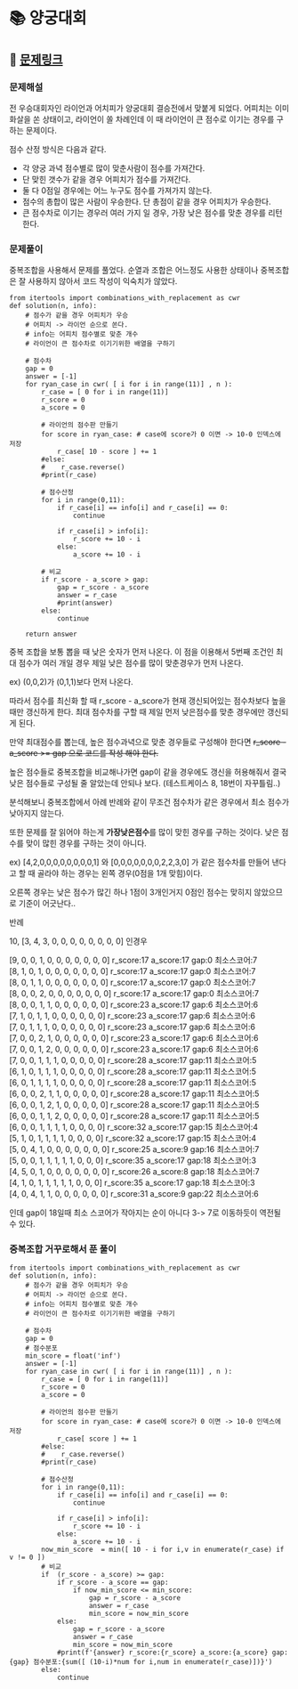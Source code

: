 
# 📚 양궁대회

## 📌 [문제링크](https://school.programmers.co.kr/learn/courses/30/lessons/92342)

### 문제해설

전 우승대회자인 라이언과 어치피가 양궁대회 결승전에서 맞붙게 되었다. 어피치는 이미 화살을 쏜 상태이고, 라이언이 쏠 차례인데 이 때 라이언이 큰 점수로 이기는 경우를 구하는 문제이다.

점수 산정 방식은 다음과 같다.

- 각 양궁 과녁 점수별로 많이 맞춘사람이 점수를 가져간다.
- 단 맞힌 갯수가 같을 경우 어피치가 점수를 가져간다.
- 둘 다 0점일 경우에는 어느 누구도 점수를 가져가지 않는다.
- 점수의 총합이 많은 사람이 우승한다. 단 총점이 같을 경우 어피치가 우승한다.
- 큰 점수차로 이기는 경우러 여러 가지 일 경우, 가장 낮은 점수를 맞춘 경우를 리턴한다.

### 문제풀이

중복조합을 사용해서 문제를 풀었다. 순열과 조합은 어느정도 사용한 상태이나 중복조합은 잘 사용하지 않아서 코드 작성이 익숙치가 않았다.

```
from itertools import combinations_with_replacement as cwr
def solution(n, info):
    # 점수가 같을 경우 어피치가 우승
    # 어피치 -> 라이언 순으로 쏜다.
    # info는 어피치 점수별로 맞춘 개수
    # 라이언이 큰 점수차로 이기기위한 배열을 구하기
    
    # 점수차
    gap = 0
    answer = [-1]
    for ryan_case in cwr( [ i for i in range(11)] , n ):
        r_case = [ 0 for i in range(11)]
        r_score = 0
        a_score = 0
        
        # 라이언의 점수판 만들기
        for score in ryan_case: # case에 score가 0 이면 -> 10-0 인덱스에 저장
            r_case[ 10 - score ] += 1
        #else:
        #    r_case.reverse()
        #print(r_case)
        
        # 점수산정
        for i in range(0,11):
            if r_case[i] == info[i] and r_case[i] == 0:
                continue
            
            if r_case[i] > info[i]:
                r_score += 10 - i
            else:
                a_score += 10 - i
        
        # 비교
        if r_score - a_score > gap:
            gap = r_score - a_score
            answer = r_case
            #print(answer)
        else:
            continue
    
    return answer
```

중복 조합을 보통 뽑을 때 낮은 숫자가 먼저 나온다. 이 점을 이용해서 5번째 조건인 최대 점수가 여러 개일 경우 제일 낮은 점수를 많이 맞춘경우가 먼저 나온다. 

ex) (0,0,2)가 (0,1,1)보다 먼저 나온다. 

따라서 점수를 최신화 할 때 r_score - a_score가 현재 갱신되어있는 점수차보다 높을때만 갱신하게 한다. 최대 점수차를 구할 때 제일 먼저 낮은점수를 맞춘 경우에만 갱신되게 된다.

만약 최대점수를 뽑는데, 높은 점수과녁으로 맞춘 경우들로 구성해야 한다면 ~~r_score - a_score >= gap 으로 코드를 작성 해야 한다.~~ 

높은 점수들로 중복조합을 비교해나가면 gap이 같을 경우에도 갱신을 허용해줘서 결국 낮은 점수들로 구성될 줄 알았는데 안되나 보다. (테스트케이스 8, 18번이 자꾸틀림..)

분석해보니 중복조합에서 아례 반례와 같이 무조건 점수차가 같은 경우에서 최소 점수가 낮아지지 않는다.

또한 문제를 잘 읽어야 하는게 **가장낮은점수**를 많이 맞힌 경우를 구하는 것이다. 낮은 점수를 맞이 많힌 경우를 구하는 것이 아니다.

ex) [4,2,0,0,0,0,0,0,0,0,1] 와 [0,0,0,0,0,0,0,2,2,3,0] 가 같은 점수차를 만들어 낸다고 할 때 골라야 하는 경우는 왼쪽 경우(0점을 1개 맞힘)이다.

오른쪽 경우는 낮은 점수가 많긴 하나 1점이 3개인거지 0점인 점수는 맞히지 않았으므로 기준이 어긋난다..

반례

10, [3, 4, 3, 0, 0, 0, 0, 0, 0, 0, 0] 인경우

[9, 0, 0, 1, 0, 0, 0, 0, 0, 0, 0] r_score:17 a_score:17 gap:0 최소스코어:7  
[8, 1, 0, 1, 0, 0, 0, 0, 0, 0, 0] r_score:17 a_score:17 gap:0 최소스코어:7  
[8, 0, 1, 1, 0, 0, 0, 0, 0, 0, 0] r_score:17 a_score:17 gap:0 최소스코어:7  
[8, 0, 0, 2, 0, 0, 0, 0, 0, 0, 0] r_score:17 a_score:17 gap:0 최소스코어:7  
[8, 0, 0, 1, 1, 0, 0, 0, 0, 0, 0] r_score:23 a_score:17 gap:6 최소스코어:6  
[7, 1, 0, 1, 1, 0, 0, 0, 0, 0, 0] r_score:23 a_score:17 gap:6 최소스코어:6  
[7, 0, 1, 1, 1, 0, 0, 0, 0, 0, 0] r_score:23 a_score:17 gap:6 최소스코어:6  
[7, 0, 0, 2, 1, 0, 0, 0, 0, 0, 0] r_score:23 a_score:17 gap:6 최소스코어:6  
[7, 0, 0, 1, 2, 0, 0, 0, 0, 0, 0] r_score:23 a_score:17 gap:6 최소스코어:6  
[7, 0, 0, 1, 1, 1, 0, 0, 0, 0, 0] r_score:28 a_score:17 gap:11 최소스코어:5  
[6, 1, 0, 1, 1, 1, 0, 0, 0, 0, 0] r_score:28 a_score:17 gap:11 최소스코어:5  
[6, 0, 1, 1, 1, 1, 0, 0, 0, 0, 0] r_score:28 a_score:17 gap:11 최소스코어:5  
[6, 0, 0, 2, 1, 1, 0, 0, 0, 0, 0] r_score:28 a_score:17 gap:11 최소스코어:5  
[6, 0, 0, 1, 2, 1, 0, 0, 0, 0, 0] r_score:28 a_score:17 gap:11 최소스코어:5  
[6, 0, 0, 1, 1, 2, 0, 0, 0, 0, 0] r_score:28 a_score:17 gap:11 최소스코어:5  
[6, 0, 0, 1, 1, 1, 1, 0, 0, 0, 0] r_score:32 a_score:17 gap:15 최소스코어:4  
[5, 1, 0, 1, 1, 1, 1, 0, 0, 0, 0] r_score:32 a_score:17 gap:15 최소스코어:4  
[5, 0, 4, 1, 0, 0, 0, 0, 0, 0, 0] r_score:25 a_score:9 gap:16 최소스코어:7  
[5, 0, 0, 1, 1, 1, 1, 1, 0, 0, 0] r_score:35 a_score:17 gap:18 최소스코어:3  
[4, 5, 0, 1, 0, 0, 0, 0, 0, 0, 0] r_score:26 a_score:8 gap:18 최소스코어:7  
[4, 1, 0, 1, 1, 1, 1, 1, 0, 0, 0] r_score:35 a_score:17 gap:18 최소스코어:3  
[4, 0, 4, 1, 1, 0, 0, 0, 0, 0, 0] r_score:31 a_score:9 gap:22 최소스코어:6  

인데 gap이 18일때 최소 스코어가 작아지는 순이 아니다 3-> 7로 이동하듯이 역전될 수 있다.

### 중복조합 거꾸로해서 푼 풀이
```
from itertools import combinations_with_replacement as cwr
def solution(n, info):
    # 점수가 같을 경우 어피치가 우승
    # 어피치 -> 라이언 순으로 쏜다.
    # info는 어피치 점수별로 맞춘 개수
    # 라이언이 큰 점수차로 이기기위한 배열을 구하기
    
    # 점수차
    gap = 0
    # 점수분포
    min_score = float('inf')
    answer = [-1]
    for ryan_case in cwr( [ i for i in range(11)] , n ):
        r_case = [ 0 for i in range(11)]
        r_score = 0
        a_score = 0
        
        # 라이언의 점수판 만들기
        for score in ryan_case: # case에 score가 0 이면 -> 10-0 인덱스에 저장
            r_case[ score ] += 1
        #else:
        #    r_case.reverse()
        #print(r_case)
        
        # 점수산정
        for i in range(0,11):
            if r_case[i] == info[i] and r_case[i] == 0:
                continue
            
            if r_case[i] > info[i]:
                r_score += 10 - i
            else:
                a_score += 10 - i
        now_min_score  = min([ 10 - i for i,v in enumerate(r_case) if v != 0 ])
        # 비교
        if  (r_score - a_score) >= gap:
            if r_score - a_score == gap:
                if now_min_score <= min_score:
                    gap = r_score - a_score
                    answer = r_case
                    min_score = now_min_score
            else:
                gap = r_score - a_score
                answer = r_case
                min_score = now_min_score
            #print(f'{answer} r_score:{r_score} a_score:{a_score} gap:{gap} 점수분포:{sum([ (10-i)*num for i,num in enumerate(r_case)])}')
        else:
            continue
```
